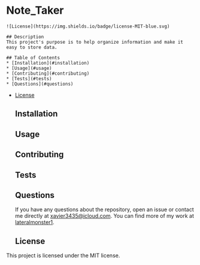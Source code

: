 # Note_Taker
    ![License](https://img.shields.io/badge/license-MIT-blue.svg)
  
    ## Description
    This project's purpose is to help organize information and make it easy to store data.
  
    ## Table of Contents
    * [Installation](#installation)
    * [Usage](#usage)
    * [Contributing](#contributing)
    * [Tests](#tests)
    * [Questions](#questions)
    
* [License](#license)

  
    ## Installation
    
  
    ## Usage
    
  
    ## Contributing
    
  
    ## Tests
    
  
    ## Questions
    If you have any questions about the repository, open an issue or contact me directly at xavier3435@icloud.com. You can find more of my work at [lateralmonster1](https://github.com/lateralmonster1).
  
    ## License

This project is licensed under the MIT license.
    